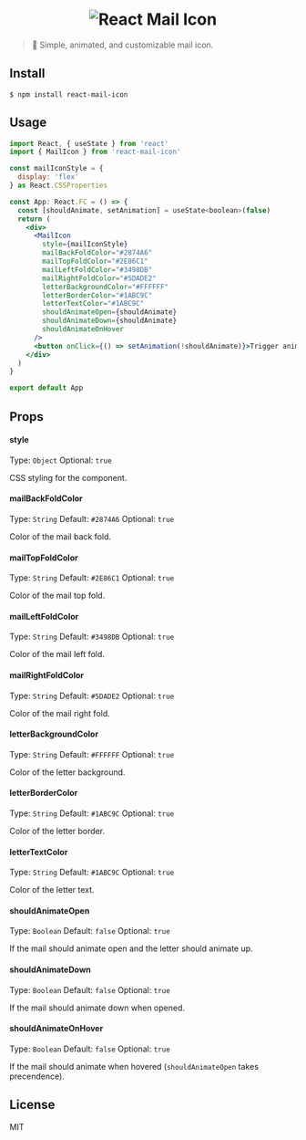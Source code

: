 <h1 align="center">
	<img alt="React Mail Icon" src="https://user-images.githubusercontent.com/16131737/65396536-0b6e0480-dd5c-11e9-896d-c11d0bc70e84.gif">
</h1>

> 📧 Simple, animated, and customizable mail icon.

## Install
```
$ npm install react-mail-icon
```

## Usage
```jsx
import React, { useState } from 'react'
import { MailIcon } from 'react-mail-icon'

const mailIconStyle = {
  display: 'flex'
} as React.CSSProperties

const App: React.FC = () => {
  const [shouldAnimate, setAnimation] = useState<boolean>(false)
  return (
    <div>
      <MailIcon
        style={mailIconStyle}
        mailBackFoldColor="#2874A6"
        mailTopFoldColor="#2E86C1"
        mailLeftFoldColor="#3498DB"
        mailRightFoldColor="#5DADE2"
        letterBackgroundColor="#FFFFFF"
        letterBorderColor="#1ABC9C"
        letterTextColor="#1ABC9C"
        shouldAnimateOpen={shouldAnimate}
        shouldAnimateDown={shouldAnimate}
        shouldAnimateOnHover
      />
      <button onClick={() => setAnimation(!shouldAnimate)}>Trigger animation</button>
    </div>
  )
}

export default App
```

## Props
#### style

Type: `Object`
Optional: `true`

CSS styling for the component.

#### mailBackFoldColor

Type: `String`
Default: `#2874A6`
Optional: `true`

Color of the mail back fold.

#### mailTopFoldColor

Type: `String`
Default: `#2E86C1`
Optional: `true`

Color of the mail top fold.

#### mailLeftFoldColor

Type: `String`
Default: `#3498DB`
Optional: `true`

Color of the mail left fold.

#### mailRightFoldColor

Type: `String`
Default: `#5DADE2`
Optional: `true`

Color of the mail right fold.

#### letterBackgroundColor

Type: `String`
Default: `#FFFFFF`
Optional: `true`

Color of the letter background.

#### letterBorderColor

Type: `String`
Default: `#1ABC9C`
Optional: `true`

Color of the letter border.

#### letterTextColor

Type: `String`
Default: `#1ABC9C`
Optional: `true`

Color of the letter text.

#### shouldAnimateOpen

Type: `Boolean`
Default: `false`
Optional: `true`

If the mail should animate open and the letter should animate up.

#### shouldAnimateDown

Type: `Boolean`
Default: `false`
Optional: `true`

If the mail should animate down when opened.

#### shouldAnimateOnHover

Type: `Boolean`
Default: `false`
Optional: `true`

If the mail should animate when hovered (`shouldAnimateOpen` takes precendence).

## License
MIT
